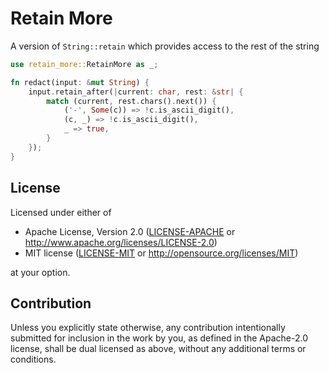 # Retain More

A version of `String::retain` which provides access to the rest of the string

```rust
use retain_more::RetainMore as _;

fn redact(input: &mut String) {
    input.retain_after(|current: char, rest: &str| {
        match (current, rest.chars().next()) {
            ('-', Some(c)) => !c.is_ascii_digit(),
            (c, _) => !c.is_ascii_digit(),
            _ => true,
        }
    });
}
```

## License

Licensed under either of

 * Apache License, Version 2.0
   ([LICENSE-APACHE](LICENSE-APACHE) or http://www.apache.org/licenses/LICENSE-2.0)
 * MIT license
   ([LICENSE-MIT](LICENSE-MIT) or http://opensource.org/licenses/MIT)

at your option.

## Contribution

Unless you explicitly state otherwise, any contribution intentionally submitted
for inclusion in the work by you, as defined in the Apache-2.0 license, shall be
dual licensed as above, without any additional terms or conditions.